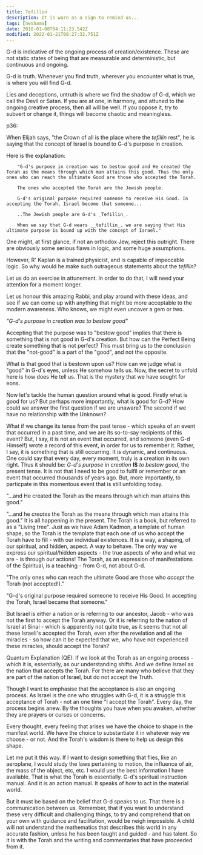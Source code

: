 ```yaml
---
title: Tefillin
description: It is worn as a sign to remind us...
tags: [neshama]
date: 2010-01-08T04:11:23.542Z
modified: 2022-01-21T08:27:32.751Z
---
```


G-d is indicative of the ongoing process of creation/existence. These are not static states of being that are measurable and deterministic, but continuous and ongoing.

G-d is truth. Whenever you find truth, wherever you encounter what is true, is where you will find G-d.

Lies and deceptions, untruth is where we find the shadow of G-d, which we call the Devil or Satan. If you are at one, in harmony, and attuned to the ongoing creative process, then all will be well. If you oppose it, try to subvert or change it, things will become chaotic and meaningless.

p36:

When Elijah says, "the Crown of all is the place where the _tefillin_ rest", he is saying that the concept of Israel is bound to G-d's purpose in creation.

Here is the explanation:

        "G-d's purpose in creation was to bestow good and He created the Torah as the means through which man attains this good. Thus the only ones who can reach the ultimate Good are those who accepted the Torah.

        The ones who accepted the Torah are the Jewish people.

        G-d's original purpose required someone to receive His Good. In accepting the Torah, Israel become that someone...

        ..The Jewish people are G-d's _Tefillin_.

        When we say that G-d wears __tefillin_. we are saying that His ultimate purpose is bound up with the concept of Israel."

One might, at first glance, if not an orthodox Jew, reject this outright. There are obviously some serious flaws in logic, and some huge assumptions.

However, R' Kaplan is a trained physicist, and is capable of impeccable logic. So why would he make such outrageous statements about the _tefillin_?

Let us do an exercise in attunement. In order to do that, I will need your attention for a moment longer.

Let us honour this amazing Rabbi, and play around with these ideas, and see if we can come up with anything that might be more acceptable to the modern awareness. Who knows, we might even uncover a gem or two.

_"G-d's purpose in creation was to bestow good"_

Accepting that the purpose was to "bestow good" implies that there is something that is not good in G-d's creation. But how can the Perfect Being create something that is not perfect? This must bring us to the conclusion that the "not-good" is a part of the "good", and not the opposite.

What is that good that is bestown upon us? How can we judge what is "good" in G-d's eyes, unless He somehow tells us. Now, the secret to unfold here is how does He tell us. That is the mystery that we have sought for eons.

Now let's tackle the human question around what is good. Firstly what is good for us? But perhaps more importantly, what is good for G-d? How could we answer the first question if we are unaware? The second if we have no relationship with the Unknown?

What if we change its tense from the past tense - which speaks of an event that occurred in a past time, and we are its so-to-say recipients of this event? But, I say, it is not an event that occurred, and someone (even G-d Himself) wrote a record of this event, in order for us to remember it. Rather, I say, it is something that is still occurring. It is dynamic, and continuous. One could say that every day, every moment, truly is a creation in its own right. Thus it should be:
_G-d's purpose in creation_ **IS** _to bestow good_, the present tense. It is not that I need to be good to fulfil or remember or an event that occurred thousands of years ago. But, more importantly, to particpate in this momentous event that is still unfolding today.

"...and He created the Torah as the means through which man attains this good."

"...and he _creates_ the Torah as the means through which man attains this good." It is all happening in the present. The Torah is a book, but referred to as a "Living tree". Just as we have Adam Kadmon, a template of human shape, so the Torah is the template that each one of us who accept the Torah have to fill - with our individual existences. It is a way, a shaping, of our spiritual, and hidden, aspect. A way to behave. The only way we express our spiritual/hidden aspects - the true aspects of who and what we are - is through our actions!
The Torah, as an expression of manifestations of the Spiritual, is a teaching - from G-d, not about G-d.

"The only ones who can reach the ultimate Good are those who _accept_ the Torah (not accepted!)."

"G-d's original purpose required someone to receive His Good. In accepting the Torah, Israel became that someone."

But Israel is either a nation or is referring to our ancestor, Jacob - who was not the first to accept the Torah anyway. Or it is referring to the nation of Israel at Sinai - which is apparently not quite true, as it seems that not all these Israeli's accepted the Torah, even after the revelation and all the miracles - so how can it be expected that we, who have not experienced these miracles, should accept the Torah?

Quantum Explanation (QE): If we look at the Torah as an ongoing process - which it is, essentially, as our understanding shifts. And we define Israel as the nation that accepts the Torah. For there are many who believe that they are part of the nation of Israel, but do not accept the Truth.

Though I want to emphasise that the acceptance is also an ongoing process. As Israel is the one who struggles with G-d, it is a struggle this acceptance of Torah - not an one time "I accept the Torah". Every day, the process begins anew. By the thoughts you have when you awaken, whether they are prayers or curses or concerns.

Every thought, every feeling that arises we have the choice to shape in the manifest world. We have the choice to substantiate it in whatever way we choose - or not. And the Torah's wisdom is there to help us design this shape.

Let me put it this way. If I want to design something that flies, like an aeroplane, I would study the laws pertaining to motion, the influence of air, the mass of the object, etc, etc. I would use the best information I have available. That is what the Torah is essentially. G-d's spiritual instruction manual. And it is an action manual. It speaks of how to act in the material world.

But it must be based on the belief that G-d speaks to us. That there is a communication between us. Remember, that if you want to understand these very difficult and challenging things, to try and comprehend that on your own with guidance and facilitation, would be neigh impossible. A child will not understand the mathematics that describes this world in any accurate fashion, unless he has been taught and guided - and has talent. So it is with the Torah and the writing and commentaries that have proceeded from it.

